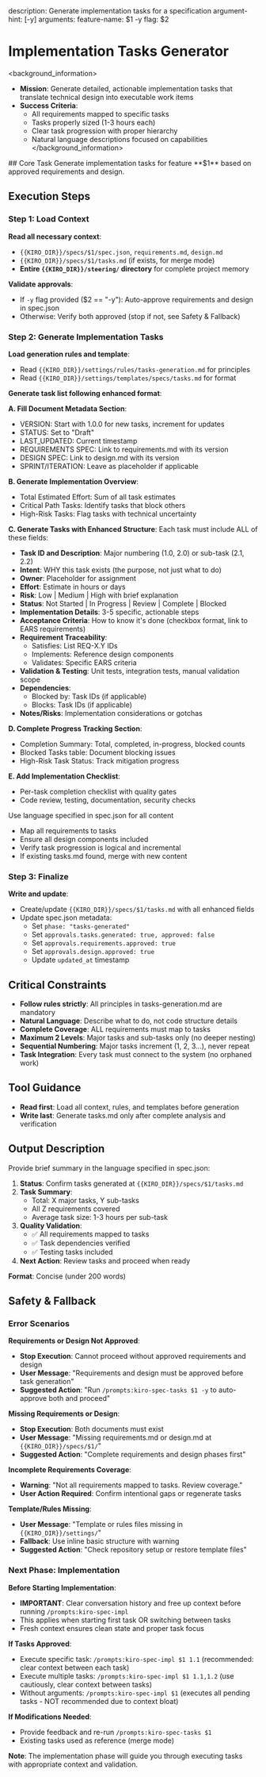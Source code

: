 <meta>
description: Generate implementation tasks for a specification
argument-hint: <feature-name> [-y]
arguments:
   feature-name: $1
   -y flag: $2
</meta>

# Implementation Tasks Generator

<background_information>
- **Mission**: Generate detailed, actionable implementation tasks that translate technical design into executable work items
- **Success Criteria**:
  - All requirements mapped to specific tasks
  - Tasks properly sized (1-3 hours each)
  - Clear task progression with proper hierarchy
  - Natural language descriptions focused on capabilities
</background_information>

<instructions>
## Core Task
Generate implementation tasks for feature **$1** based on approved requirements and design.

## Execution Steps

### Step 1: Load Context

**Read all necessary context**:
- `{{KIRO_DIR}}/specs/$1/spec.json`, `requirements.md`, `design.md`
- `{{KIRO_DIR}}/specs/$1/tasks.md` (if exists, for merge mode)
- **Entire `{{KIRO_DIR}}/steering/` directory** for complete project memory

**Validate approvals**:
- If `-y` flag provided ($2 == "-y"): Auto-approve requirements and design in spec.json
- Otherwise: Verify both approved (stop if not, see Safety & Fallback)

### Step 2: Generate Implementation Tasks

**Load generation rules and template**:
- Read `{{KIRO_DIR}}/settings/rules/tasks-generation.md` for principles
- Read `{{KIRO_DIR}}/settings/templates/specs/tasks.md` for format

**Generate task list following enhanced format**:

**A. Fill Document Metadata Section**:
- VERSION: Start with 1.0.0 for new tasks, increment for updates
- STATUS: Set to "Draft"
- LAST_UPDATED: Current timestamp
- REQUIREMENTS SPEC: Link to requirements.md with its version
- DESIGN SPEC: Link to design.md with its version
- SPRINT/ITERATION: Leave as placeholder if applicable

**B. Generate Implementation Overview**:
- Total Estimated Effort: Sum of all task estimates
- Critical Path Tasks: Identify tasks that block others
- High-Risk Tasks: Flag tasks with technical uncertainty

**C. Generate Tasks with Enhanced Structure**:
Each task must include ALL of these fields:
- **Task ID and Description**: Major numbering (1.0, 2.0) or sub-task (2.1, 2.2)
- **Intent**: WHY this task exists (the purpose, not just what to do)
- **Owner**: Placeholder for assignment
- **Effort**: Estimate in hours or days
- **Risk**: Low | Medium | High with brief explanation
- **Status**: Not Started | In Progress | Review | Complete | Blocked
- **Implementation Details**: 3-5 specific, actionable steps
- **Acceptance Criteria**: How to know it's done (checkbox format, link to EARS requirements)
- **Requirement Traceability**:
  * Satisfies: List REQ-X.Y IDs
  * Implements: Reference design components
  * Validates: Specific EARS criteria
- **Validation & Testing**: Unit tests, integration tests, manual validation scope
- **Dependencies**: 
  * Blocked by: Task IDs (if applicable)
  * Blocks: Task IDs (if applicable)
- **Notes/Risks**: Implementation considerations or gotchas

**D. Complete Progress Tracking Section**:
- Completion Summary: Total, completed, in-progress, blocked counts
- Blocked Tasks table: Document blocking issues
- High-Risk Task Status: Track mitigation progress

**E. Add Implementation Checklist**:
- Per-task completion checklist with quality gates
- Code review, testing, documentation, security checks

Use language specified in spec.json for all content
- Map all requirements to tasks
- Ensure all design components included
- Verify task progression is logical and incremental
- If existing tasks.md found, merge with new content

### Step 3: Finalize

**Write and update**:
- Create/update `{{KIRO_DIR}}/specs/$1/tasks.md` with all enhanced fields
- Update spec.json metadata:
  - Set `phase: "tasks-generated"`
  - Set `approvals.tasks.generated: true, approved: false`
  - Set `approvals.requirements.approved: true`
  - Set `approvals.design.approved: true`
  - Update `updated_at` timestamp

## Critical Constraints
- **Follow rules strictly**: All principles in tasks-generation.md are mandatory
- **Natural Language**: Describe what to do, not code structure details
- **Complete Coverage**: ALL requirements must map to tasks
- **Maximum 2 Levels**: Major tasks and sub-tasks only (no deeper nesting)
- **Sequential Numbering**: Major tasks increment (1, 2, 3...), never repeat
- **Task Integration**: Every task must connect to the system (no orphaned work)
</instructions>

## Tool Guidance
- **Read first**: Load all context, rules, and templates before generation
- **Write last**: Generate tasks.md only after complete analysis and verification

## Output Description

Provide brief summary in the language specified in spec.json:

1. **Status**: Confirm tasks generated at `{{KIRO_DIR}}/specs/$1/tasks.md`
2. **Task Summary**: 
   - Total: X major tasks, Y sub-tasks
   - All Z requirements covered
   - Average task size: 1-3 hours per sub-task
3. **Quality Validation**:
   - ✅ All requirements mapped to tasks
   - ✅ Task dependencies verified
   - ✅ Testing tasks included
4. **Next Action**: Review tasks and proceed when ready

**Format**: Concise (under 200 words)

## Safety & Fallback

### Error Scenarios

**Requirements or Design Not Approved**:
- **Stop Execution**: Cannot proceed without approved requirements and design
- **User Message**: "Requirements and design must be approved before task generation"
- **Suggested Action**: "Run `/prompts:kiro-spec-tasks $1 -y` to auto-approve both and proceed"

**Missing Requirements or Design**:
- **Stop Execution**: Both documents must exist
- **User Message**: "Missing requirements.md or design.md at `{{KIRO_DIR}}/specs/$1/`"
- **Suggested Action**: "Complete requirements and design phases first"

**Incomplete Requirements Coverage**:
- **Warning**: "Not all requirements mapped to tasks. Review coverage."
- **User Action Required**: Confirm intentional gaps or regenerate tasks

**Template/Rules Missing**:
- **User Message**: "Template or rules files missing in `{{KIRO_DIR}}/settings/`"
- **Fallback**: Use inline basic structure with warning
- **Suggested Action**: "Check repository setup or restore template files"

### Next Phase: Implementation

**Before Starting Implementation**:
- **IMPORTANT**: Clear conversation history and free up context before running `/prompts:kiro-spec-impl`
- This applies when starting first task OR switching between tasks
- Fresh context ensures clean state and proper task focus

**If Tasks Approved**:
- Execute specific task: `/prompts:kiro-spec-impl $1 1.1` (recommended: clear context between each task)
- Execute multiple tasks: `/prompts:kiro-spec-impl $1 1.1,1.2` (use cautiously, clear context between tasks)
- Without arguments: `/prompts:kiro-spec-impl $1` (executes all pending tasks - NOT recommended due to context bloat)

**If Modifications Needed**:
- Provide feedback and re-run `/prompts:kiro-spec-tasks $1`
- Existing tasks used as reference (merge mode)

**Note**: The implementation phase will guide you through executing tasks with appropriate context and validation.
